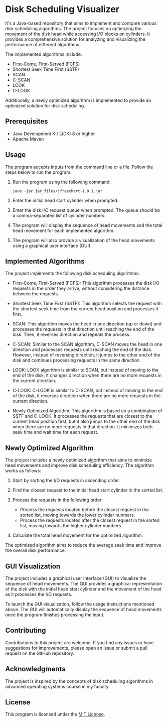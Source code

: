 # Disk Scheduling Visualizer

It's a Java-based repository that aims to implement and compare various disk scheduling algorithms. The project focuses on optimizing the movement of the disk head while accessing I/O blocks on cylinders. It provides a comprehensive solution for analyzing and visualizing the performance of different algorithms.

The implemented algorithms include:

- First-Come, First-Served (FCFS)
- Shortest Seek Time First (SSTF)
- SCAN
- C-SCAN
- LOOK
- C-LOOK

Additionally, a newly optimized algorithm is implemented to provide an optimized solution for disk scheduling.


## Prerequisites

- Java Development Kit (JDK) 8 or higher
- Apache Maven

## Usage

The program accepts inputs from the command line or a file. Follow the steps below to run the program:

1. Run the program using the following command:
   
   ```shell
   java -jar jar_files/jfreechart-1.0.1.jar
   ```
  
2. Enter the initial head start cylinder when prompted.

3. Enter the disk I/O request queue when prompted. The queue should be a comma-separated list of cylinder numbers.

4. The program will display the sequence of head movements and the total head movement for each implemented algorithm.

5. The program will also provide a visualization of the head movements using a graphical user interface (GUI).

## Implemented Algorithms

The project implements the following disk scheduling algorithms:

- First-Come, First-Served (FCFS): This algorithm processes the disk I/O requests in the order they arrive, without considering the distance between the requests.

- Shortest Seek Time First (SSTF): This algorithm selects the request with the shortest seek time from the current head position and processes it first.

- SCAN: This algorithm moves the head in one direction (up or down) and processes the requests in that direction until reaching the end of the disk. Then, it reverses direction and repeats the process.

- C-SCAN: Similar to the SCAN algorithm, C-SCAN moves the head in one direction and processes requests until reaching the end of the disk. However, instead of reversing direction, it jumps to the other end of the disk and continues processing requests in the same direction.

- LOOK: LOOK algorithm is similar to SCAN, but instead of moving to the end of the disk, it changes direction when there are no more requests in the current direction.

- C-LOOK: C-LOOK is similar to C-SCAN, but instead of moving to the end of the disk, it reverses direction when there are no more requests in the current direction.

- Newly Optimized Algorithm: This algorithm is based on a combination of SSTF and C-LOOK. It processes the requests that are closest to the current head position first, but it also jumps to the other end of the disk when there are no more requests in that direction. It minimizes both seek time and wait time for each request.

## Newly Optimized Algorithm

The project includes a newly optimized algorithm that aims to minimize head movements and improve disk scheduling efficiency. The algorithm works as follows:

1. Start by sorting the I/O requests in ascending order.

2. Find the closest request to the initial head start cylinder in the sorted list.

3. Process the requests in the following order:
    - Process the requests located before the closest request in the sorted list, moving towards the lower cylinder numbers.
    - Process the requests located after the closest request in the sorted list, moving towards the higher cylinder numbers.

4. Calculate the total head movement for the optimized algorithm.

The optimized algorithm aims to reduce the average seek time and improve the overall disk performance.


## GUI Visualization

The project includes a graphical user interface (GUI) to visualize the sequence of head movements. The GUI provides a graphical representation of the disk with the initial head start cylinder and the movement of the head as it processes the I/O requests.

To launch the GUI visualization, follow the usage instructions mentioned above. The GUI will automatically display the sequence of head movements once the program finishes processing the input.

## Contributing

Contributions to this project are welcome. If you find any issues or have suggestions for improvements, please open an issue or submit a pull request on the GitHub repository.

## Acknowledgments

The project is inspired by the concepts of disk scheduling algorithms in advanced operating systems course in my faculty.


## License

This program is licensed under the [MIT License](LICENSE.md).
